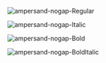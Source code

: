 ![ampersand-nogap-Regular](https://user-images.githubusercontent.com/23739434/75572164-87c6eb00-5a52-11ea-8c6d-bf48290914fb.png)

![ampersand-nogap-Italic](https://user-images.githubusercontent.com/23739434/75572163-87c6eb00-5a52-11ea-8c91-0bbf1734a789.png)

![ampersand-nogap-Bold](https://user-images.githubusercontent.com/23739434/75572161-872e5480-5a52-11ea-891d-fe9471fef9b0.png)

![ampersand-nogap-BoldItalic](https://user-images.githubusercontent.com/23739434/75572162-87c6eb00-5a52-11ea-83f5-a87eb82cecf7.png)

